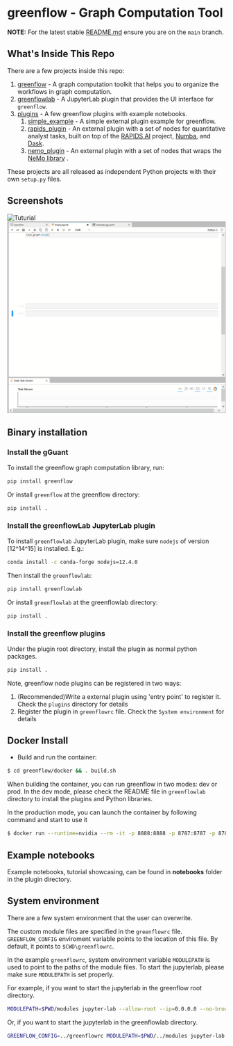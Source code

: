# greenflow - Graph Computation Tool

**NOTE:** For the latest stable [README.md](https://github.com/rapidsai/greenflow/blob/main/README.md) ensure you are on the `main` branch.


## What's Inside This Repo

There are a few projects inside this repo:

1. [greenflow](greenflow) -  A graph computation toolkit that helps you to organize the workflows in graph computation.
2. [greenflowlab](greenflowlab) - A JupyterLab plugin that provides the UI interface for `greenflow`.
3. [plugins](plugins) - A few greenflow plugins with example notebooks. 
    1. [simple_example](plugins/simple_example) - A simple external plugin example for greenflow.
    2. [rapids_plugin](plugins/rapids_plugin) - An external plugin with a set of nodes for quantitative analyst tasks, built on top of the [RAPIDS AI](https://rapids.ai/) project, [Numba](https://numba.pydata.org/), and [Dask](https://dask.org/).
    3. [nemo_plugin](plugins/nemo_plugin) - An external plugin with a set of nodes that wraps the [NeMo library](https://github.com/NVIDIA/NeMo) . 

These projects are all released as independent Python projects with their own `setup.py` files. 

## Screenshots
![Tuturial](tutorial.gif "Tutorial")
![Quick Demo](greenflowlab_demo.gif "Demo")


## Binary installation

### Install the gGuant 
To install the greenflow graph computation library, run:
```bash
pip install greenflow
```
Or install `greenflow` at the greenflow directory:
```bash
pip install .
```

### Install the greenflowLab JupyterLab plugin
To install `greenflowlab` JupyterLab plugin, make sure `nodejs` of version [12^14^15] is installed. E.g.:
```bash
conda install -c conda-forge nodejs=12.4.0
```
Then install the `greenflowlab`:
```bash
pip install greenflowlab
```
Or install `greenflowlab` at the greenflowlab directory:
```bash
pip install .
```

### Install the greenflow plugins

Under the plugin root directory, install the plugin as normal python packages.
```bash
pip install .
```

Note, greenflow node plugins can be registered in two ways: 

  1. (Recommended)Write a external plugin using 'entry point' to register it. Check the `plugins` directory for details
  2. Register the plugin in `greenflowrc` file. Check the `System environment` for details


## Docker Install

- Build and run the container:

```bash
$ cd greenflow/docker && . build.sh
```
When building the container, you can run greenflow in two modes: dev or prod. In the dev mode, please check the README file in `greenflowlab` directory to install the plugins and Python libraries. 

In the production mode, you can launch the container by following command and start to use it 
```bash
$ docker run --runtime=nvidia --rm -it -p 8888:8888 -p 8787:8787 -p 8786:8786 greenflow/greenflow:[tag from the build]
```

## Example notebooks

Example notebooks, tutorial showcasing, can be found in __notebooks__ folder in the plugin directory.


## System environment 

There are a few system environment that the user can overwrite. 

The custom module files are specified in the `greenflowrc` file. `GREENFLOW_CONFIG` enviroment variable points to the location of this file. By default, it points to 
`$CWD\greenflowrc`. 

In the example `greenflowrc`, system environment variable `MODULEPATH` is used to point to the paths of the module files.
To start the jupyterlab, please make sure `MODULEPATH` is set properly. 

For example, if you want to start the jupyterlab in the greenflow root directory.
```bash
MODULEPATH=$PWD/modules jupyter-lab --allow-root --ip=0.0.0.0 --no-browser --NotebookApp.token=''
```

Or, if you want to start the jupyterlab in the greenflowlab directory.
```bash
GREENFLOW_CONFIG=../greenflowrc MODULEPATH=$PWD/../modules jupyter-lab --allow-root --ip=0.0.0.0 --no-browser --NotebookApp.token=''
```
